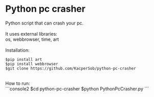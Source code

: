 # Python pc crasher
Python script that can crash your pc. <br />
<br />
It uses external libraries: <br />
os, webbrowser, time, art<br />
<br />
Installation:<br />
```console
$pip install art
$pip install webbrowser
$git clone https://github.com/KacperSob/python-pc-crasher
```
<br />
How to run:<br />
```console2
$cd python-pc-crasher
$python PythonPcCrasher.py
```
